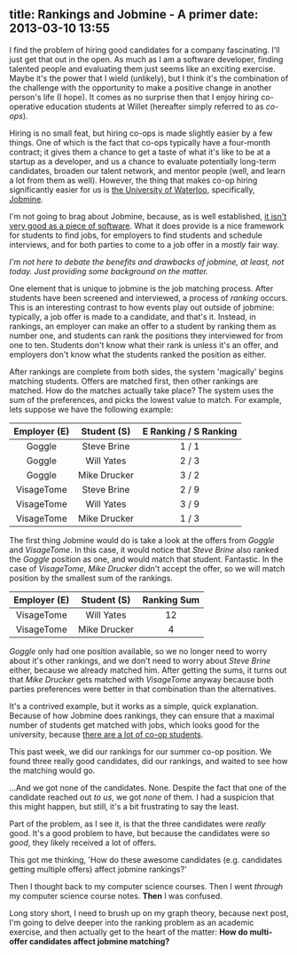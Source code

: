 title: Rankings and Jobmine - A primer
date: 2013-03-10 13:55
---

I find the problem of hiring good candidates for a company fascinating. I'll just get that out in the open. As much as I am a software developer, finding talented people and evaluating them just seems like an exciting exercise. Maybe it's the power that I wield (unlikely), but I think it's the combination of the challenge with the opportunity to make a positive change in another person's life (I hope). It comes as no surprise then that I enjoy hiring co-operative education students at Willet (hereafter simply referred to as *co-ops*).

Hiring is no small feat, but hiring co-ops is made slightly easier by a few things. One of which is the fact that co-ops typically have a four-month contract; it gives them a chance to get a taste of what it's like to be at a startup as a developer, and us a chance to evaluate potentially long-term candidates, broaden our talent network, and mentor people (well, and learn a lot from them as well). However, the thing that makes co-op hiring significantly easier for us is [the University of Waterloo](http://uwaterloo.ca), specifically, [Jobmine](https://uwaterloo.ca/jobmine/).

I'm not going to brag about Jobmine, because, as is well established, [it isn't very good as a piece of software](https://www.google.ca/search?q=jobmine+sucks). What it does provide is a nice framework for students to find jobs, for employers to find students and schedule interviews, and for both parties to come to a job offer in a *mostly* fair way.

*I'm not here to debate the benefits and drawbacks of jobmine, at least, not today. Just providing some background on the matter.*

One element that is unique to jobmine is the job matching process. After students have been screened and interviewed, a process of *ranking* occurs. This is an interesting contrast to how events play out outside of jobmine: typically, a job offer is made to a candidate, and that's it. Instead, in rankings, an employer can make an offer to a student by ranking them as number one, and students can rank the positions they interviewed for from one to ten. Students don't know what their rank is unless it's an offer, and employers don't know what the students ranked the position as either.

After rankings are complete from both sides, the system 'magically' begins matching students. Offers are matched first, then other rankings are matched. How do the matches actually take place? The system uses the sum of the preferences, and picks the lowest value to match. For example, lets suppose we have the following example:

| Employer (E) | Student (S) | E Ranking / S Ranking |
|:------------:|:-----------:|:---------------------:|
| Goggle       | Steve Brine | 1 / 1                 |
| Goggle       | Will Yates  | 2 / 3                 |
| Goggle       | Mike Drucker| 3 / 2                 |
| VisageTome   | Steve Brine | 2 / 9                 |
| VisageTome   | Will Yates  | 3 / 9                 |
| VisageTome   | Mike Drucker| 1 / 3                 |

The first thing Jobmine would do is take a look at the offers from *Goggle* and *VisageTome*. In this case, it would notice that *Steve Brine* also ranked the *Goggle* position as one, and would match that student. Fantastic. In the case of *VisageTome*, *Mike Drucker* didn't accept the offer, so we will match position by the smallest sum of the rankings.

| Employer (E) | Student (S) | Ranking Sum |
|:------------:|:-----------:|:-----------:|
| VisageTome   | Will Yates  | 12          |
| VisageTome   | Mike Drucker| 4           |

*Goggle* only had one position available, so we no longer need to worry about it's other rankings, and we don't need to worry about *Steve Brine* either, because we already matched him. After getting the sums, it turns out that *Mike Drucker* gets matched with *VisageTome* anyway because both parties preferences were better in that combination than the alternatives.

It's a contrived example, but it works as a simple, quick explanation. Because of how Jobmine does rankings, they can ensure that a maximal number of students get matched with jobs, which looks good for the university, because [there are a lot of co-op students](http://findoutmore.uwaterloo.ca/coop/).

This past week, we did our rankings for our summer co-op position. We found three really good candidates, did our rankings, and waited to see how the matching would go.

...And we got none of the candidates. None. Despite the fact that one of the candidate reached out *to us*, we got *none* of them. I had a suspicion that this might happen, but still, it's a bit frustrating to say the least.

Part of the problem, as I see it, is that the three candidates were *really* good. It's a good problem to have, but because the candidates were *so good*, they likely received a lot of offers.

This got me thinking, 'How do these awesome candidates (e.g. candidates getting multiple offers) affect jobmine rankings?'

Then I thought back to my computer science courses. Then I went *through* my computer science course notes. **Then** I was confused.

Long story short, I need to brush up on my graph theory, because next post, I'm going to delve deeper into the ranking problem as an academic exercise, and then actually get to the heart of the matter: **How do multi-offer candidates affect jobmine matching?**

